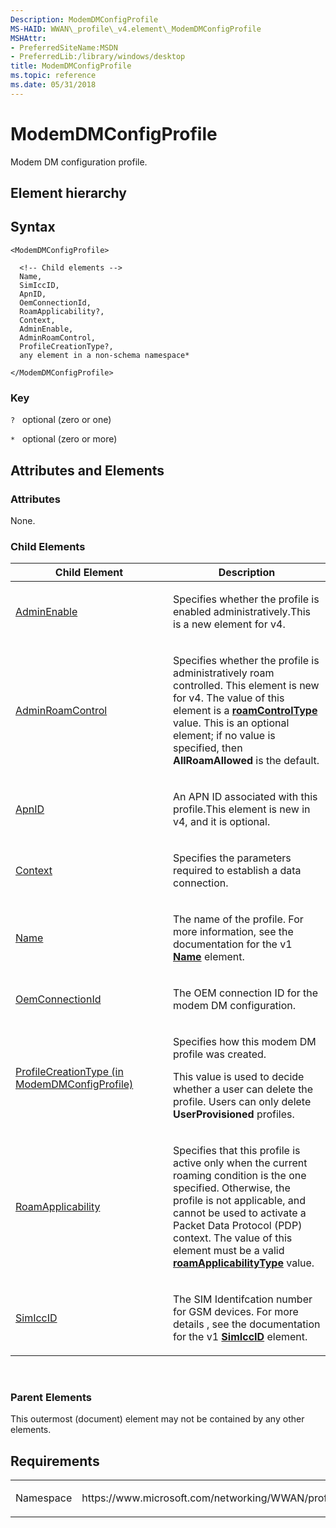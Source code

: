 ```yaml
---
Description: ModemDMConfigProfile
MS-HAID: WWAN\_profile\_v4.element\_ModemDMConfigProfile
MSHAttr:
- PreferredSiteName:MSDN
- PreferredLib:/library/windows/desktop
title: ModemDMConfigProfile
ms.topic: reference
ms.date: 05/31/2018
---
```


# <span id="WWAN_profile_v4.element_ModemDMConfigProfile"></span>ModemDMConfigProfile

Modem DM configuration profile.

## Element hierarchy

**<ModemDMConfigProfile>**

## Syntax

``` syntax
<ModemDMConfigProfile>

  <!-- Child elements -->
  Name,
  SimIccID,
  ApnID,
  OemConnectionId,
  RoamApplicability?,
  Context,
  AdminEnable,
  AdminRoamControl,
  ProfileCreationType?,
  any element in a non-schema namespace*

</ModemDMConfigProfile>
```

### Key

`?`   optional (zero or one)

`*`   optional (zero or more)

## <span id="Attributes_and_Elements"></span><span id="attributes_and_elements"></span><span id="ATTRIBUTES_AND_ELEMENTS"></span>Attributes and Elements

### <span id="attributes"></span><span id="ATTRIBUTES"></span>Attributes

None.

### <span id="Child_Elements"></span><span id="child_elements"></span><span id="CHILD_ELEMENTS"></span>Child Elements

<table>
<colgroup>
<col style="width: 50%" />
<col style="width: 50%" />
</colgroup>
<thead>
<tr class="header">
<th>Child Element</th>
<th>Description</th>
</tr>
</thead>
<tbody>
<tr class="odd">
<td><a href="element-1-adminenable.md">AdminEnable</a></td>
<td><p>Specifies whether the profile is enabled administratively.This is a new element for v4.</p></td>
</tr>
<tr class="even">
<td><a href="element-1-adminroamcontrol.md">AdminRoamControl</a></td>
<td><p>Specifies whether the profile is administratively roam controlled. This element is new for v4. The value of this element is a <a href="simpletype-roamcontroltype.md"><strong>roamControlType</strong></a> value. This is an optional element; if no value is specified, then <strong>AllRoamAllowed</strong> is the default.</p></td>
</tr>
<tr class="odd">
<td><a href="element-1-apnid.md">ApnID</a></td>
<td><p>An APN ID associated with this profile.This element is new in v4, and it is optional.</p></td>
</tr>
<tr class="even">
<td><a href="element-1-context.md">Context</a></td>
<td><p>Specifies the parameters required to establish a data connection.</p></td>
</tr>
<tr class="odd">
<td><a href="element-1-name.md">Name</a></td>
<td><p>The name of the profile. For more information, see the documentation for the v1 <a href="../mbn/schema-name-mbnprofile-element.md"><strong>Name</strong></a> element.</p></td>
</tr>
<tr class="even">
<td><a href="element-oemconnectionid.md">OemConnectionId</a></td>
<td><p>The OEM connection ID for the modem DM configuration.</p></td>
</tr>
<tr class="odd">
<td><a href="element-1-profilecreationtype.md">ProfileCreationType (in ModemDMConfigProfile)</a></td>
<td><p>Specifies how this modem DM profile was created.</p>
<p>This value is used to decide whether a user can delete the profile. Users can only delete <strong>UserProvisioned</strong> profiles.</p></td>
</tr>
<tr class="even">
<td><a href="element-1-roamapplicability.md">RoamApplicability</a></td>
<td><p>Specifies that this profile is active only when the current roaming condition is the one specified. Otherwise, the profile is not applicable, and cannot be used to activate a Packet Data Protocol (PDP) context. The value of this element must be a valid <a href="simpletype-roamapplicabilitytype.md"><strong>roamApplicabilityType</strong></a> value.</p></td>
</tr>
<tr class="odd">
<td><a href="element-1-simiccid.md">SimIccID</a></td>
<td><p>The SIM Identifcation number for GSM devices. For more details , see the documentation for the v1 <a href="../mbn/schema-simiccid-mbnprofile-element.md"><strong>SimIccID</strong></a> element.</p></td>
</tr>
</tbody>
</table>

 

### <span id="parent_elements"></span><span id="PARENT_ELEMENTS"></span>Parent Elements

This outermost (document) element may not be contained by any other elements.

## Requirements

<table>
<colgroup>
<col style="width: 50%" />
<col style="width: 50%" />
</colgroup>
<tbody>
<tr class="odd">
<td><p>Namespace</p></td>
<td><p>https://www.microsoft.com/networking/WWAN/profile/v4</p></td>
</tr>
</tbody>
</table>

 

 



